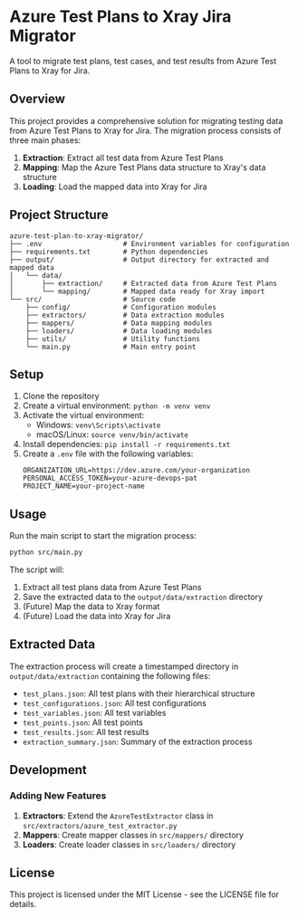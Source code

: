 # Azure Test Plans to Xray Jira Migrator

A tool to migrate test plans, test cases, and test results from Azure Test Plans to Xray for Jira.

## Overview

This project provides a comprehensive solution for migrating testing data from Azure Test Plans to Xray for Jira. The migration process consists of three main phases:

1. **Extraction**: Extract all test data from Azure Test Plans
2. **Mapping**: Map the Azure Test Plans data structure to Xray's data structure
3. **Loading**: Load the mapped data into Xray for Jira

## Project Structure

```
azure-test-plan-to-xray-migrator/
├── .env                    # Environment variables for configuration
├── requirements.txt        # Python dependencies
├── output/                 # Output directory for extracted and mapped data
│   └── data/
│       ├── extraction/     # Extracted data from Azure Test Plans
│       └── mapping/        # Mapped data ready for Xray import
└── src/                    # Source code
    ├── config/             # Configuration modules
    ├── extractors/         # Data extraction modules
    ├── mappers/            # Data mapping modules
    ├── loaders/            # Data loading modules
    ├── utils/              # Utility functions
    └── main.py             # Main entry point
```

## Setup

1. Clone the repository
2. Create a virtual environment: `python -m venv venv`
3. Activate the virtual environment:
   - Windows: `venv\Scripts\activate`
   - macOS/Linux: `source venv/bin/activate`
4. Install dependencies: `pip install -r requirements.txt`
5. Create a `.env` file with the following variables:
   ```
   ORGANIZATION_URL=https://dev.azure.com/your-organization
   PERSONAL_ACCESS_TOKEN=your-azure-devops-pat
   PROJECT_NAME=your-project-name
   ```

## Usage

Run the main script to start the migration process:

```bash
python src/main.py
```

The script will:
1. Extract all test plans data from Azure Test Plans
2. Save the extracted data to the `output/data/extraction` directory
3. (Future) Map the data to Xray format
4. (Future) Load the data into Xray for Jira

## Extracted Data

The extraction process will create a timestamped directory in `output/data/extraction` containing the following files:

- `test_plans.json`: All test plans with their hierarchical structure
- `test_configurations.json`: All test configurations
- `test_variables.json`: All test variables
- `test_points.json`: All test points
- `test_results.json`: All test results
- `extraction_summary.json`: Summary of the extraction process

## Development

### Adding New Features

1. **Extractors**: Extend the `AzureTestExtractor` class in `src/extractors/azure_test_extractor.py`
2. **Mappers**: Create mapper classes in `src/mappers/` directory
3. **Loaders**: Create loader classes in `src/loaders/` directory

## License

This project is licensed under the MIT License - see the LICENSE file for details. 